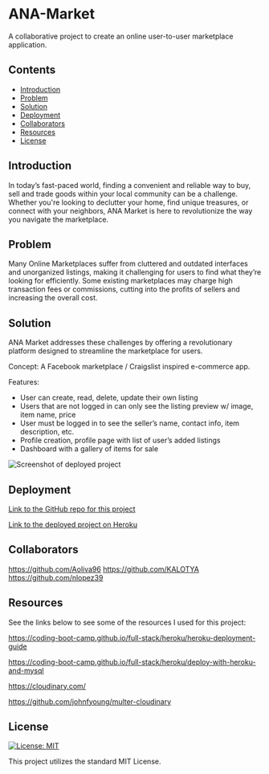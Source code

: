 # ANA-Market
A collaborative project to create an online user-to-user marketplace application.

## Contents

- [Introduction](#introduction)
- [Problem](#problem)
- [Solution](#solution)
- [Deployment](#deployment)
- [Collaborators](#collaborators)
- [Resources](#resources)
- [License](#License)

## Introduction

In today’s fast-paced world, finding a convenient and reliable way to buy, sell and trade goods within your local community can be a challenge. Whether you're looking to declutter your home, find unique treasures, or connect with your neighbors, ANA Market is here to revolutionize the way you navigate the marketplace.

## Problem

Many Online Marketplaces suffer from cluttered and outdated interfaces and unorganized listings, making it challenging for users to find what they’re looking for efficiently. Some existing marketplaces may charge high transaction fees or commissions, cutting into the profits of sellers and increasing the overall cost.

## Solution

ANA Market addresses these challenges by offering a revolutionary platform designed to streamline the marketplace for users. 

Concept:
A Facebook marketplace / Craigslist inspired e-commerce app.

Features:
- User can create, read, delete, update their own listing
- Users that are not logged in can only see the listing preview w/ image, item name, price
- User must be logged in to see the seller’s name, contact info, item description, etc.
- Profile creation, profile page with list of user’s added listings
- Dashboard with a gallery of items for sale


![Screenshot of deployed project](/media/project_screenshot.png)

## Deployment

[Link to the GitHub repo for this project](https://github.com/Aoliva96/)

[Link to the deployed project on Heroku](https://ana-market-eae58deca7b8.herokuapp.com/)

## Collaborators

https://github.com/Aoliva96
https://github.com/KALOTYA
https://github.com/nlopez39


## Resources

See the links below to see some of the resources I used for this project:

https://coding-boot-camp.github.io/full-stack/heroku/heroku-deployment-guide

https://coding-boot-camp.github.io/full-stack/heroku/deploy-with-heroku-and-mysql

https://cloudinary.com/

https://github.com/johnfyoung/multer-cloudinary

## License

[![License: MIT](https://img.shields.io/badge/License-MIT-yellow.svg)](https://opensource.org/licenses/MIT)

This project utilizes the standard MIT License.
